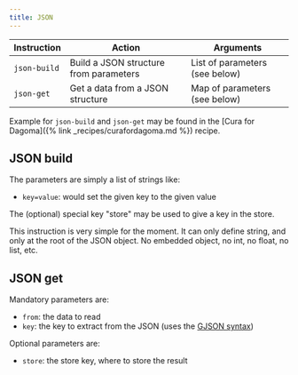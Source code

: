 ```yaml
---
title: JSON
---
```


| Instruction  | Action                                 | Arguments                      |
| ------------ | -------------------------------------- | ------------------------------ |
| `json-build` | Build a JSON structure from parameters | List of parameters (see below) |
| `json-get`   | Get a data from a JSON structure       | Map of parameters (see below)  |

Example for `json-build` and `json-get` may be found in the [Cura for Dagoma]({% link _recipes/curafordagoma.md %}) recipe.

## JSON build

The parameters are simply a list of strings like:

- `key=value`: would set the given key to the given value

The (optional) special key "store" may be used to give a key in the store.

This instruction is very simple for the moment. It can only define string, and only at the root of the JSON object. No embedded object, no int, no float, no list, etc.

## JSON get

Mandatory parameters are:

- `from`: the data to read
- `key`: the key to extract from the JSON (uses the [GJSON syntax](https://github.com/tidwall/gjson/blob/master/SYNTAX.md))

Optional parameters are:

- `store`: the store key, where to store the result
